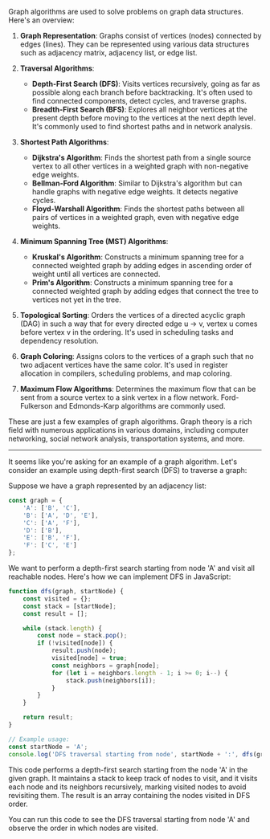 Graph algorithms are used to solve problems on graph data structures. Here's an overview:

1. **Graph Representation**: Graphs consist of vertices (nodes) connected by edges (lines). They can be represented using various data structures such as adjacency matrix, adjacency list, or edge list.

2. **Traversal Algorithms**:
   - **Depth-First Search (DFS)**: Visits vertices recursively, going as far as possible along each branch before backtracking. It's often used to find connected components, detect cycles, and traverse graphs.
   - **Breadth-First Search (BFS)**: Explores all neighbor vertices at the present depth before moving to the vertices at the next depth level. It's commonly used to find shortest paths and in network analysis.

3. **Shortest Path Algorithms**:
   - **Dijkstra's Algorithm**: Finds the shortest path from a single source vertex to all other vertices in a weighted graph with non-negative edge weights.
   - **Bellman-Ford Algorithm**: Similar to Dijkstra's algorithm but can handle graphs with negative edge weights. It detects negative cycles.
   - **Floyd-Warshall Algorithm**: Finds the shortest paths between all pairs of vertices in a weighted graph, even with negative edge weights.

4. **Minimum Spanning Tree (MST) Algorithms**:
   - **Kruskal's Algorithm**: Constructs a minimum spanning tree for a connected weighted graph by adding edges in ascending order of weight until all vertices are connected.
   - **Prim's Algorithm**: Constructs a minimum spanning tree for a connected weighted graph by adding edges that connect the tree to vertices not yet in the tree.

5. **Topological Sorting**: Orders the vertices of a directed acyclic graph (DAG) in such a way that for every directed edge u -> v, vertex u comes before vertex v in the ordering. It's used in scheduling tasks and dependency resolution.

6. **Graph Coloring**: Assigns colors to the vertices of a graph such that no two adjacent vertices have the same color. It's used in register allocation in compilers, scheduling problems, and map coloring.

7. **Maximum Flow Algorithms**: Determines the maximum flow that can be sent from a source vertex to a sink vertex in a flow network. Ford-Fulkerson and Edmonds-Karp algorithms are commonly used.

These are just a few examples of graph algorithms. Graph theory is a rich field with numerous applications in various domains, including computer networking, social network analysis, transportation systems, and more.

---

It seems like you're asking for an example of a graph algorithm. Let's consider an example using depth-first search (DFS) to traverse a graph:

Suppose we have a graph represented by an adjacency list:

```javascript
const graph = {
    'A': ['B', 'C'],
    'B': ['A', 'D', 'E'],
    'C': ['A', 'F'],
    'D': ['B'],
    'E': ['B', 'F'],
    'F': ['C', 'E']
};
```

We want to perform a depth-first search starting from node 'A' and visit all reachable nodes. Here's how we can implement DFS in JavaScript:

```javascript
function dfs(graph, startNode) {
    const visited = {};
    const stack = [startNode];
    const result = [];

    while (stack.length) {
        const node = stack.pop();
        if (!visited[node]) {
            result.push(node);
            visited[node] = true;
            const neighbors = graph[node];
            for (let i = neighbors.length - 1; i >= 0; i--) {
                stack.push(neighbors[i]);
            }
        }
    }

    return result;
}

// Example usage:
const startNode = 'A';
console.log('DFS traversal starting from node', startNode + ':', dfs(graph, startNode));
```

This code performs a depth-first search starting from the node 'A' in the given graph. It maintains a stack to keep track of nodes to visit, and it visits each node and its neighbors recursively, marking visited nodes to avoid revisiting them. The result is an array containing the nodes visited in DFS order.

You can run this code to see the DFS traversal starting from node 'A' and observe the order in which nodes are visited.